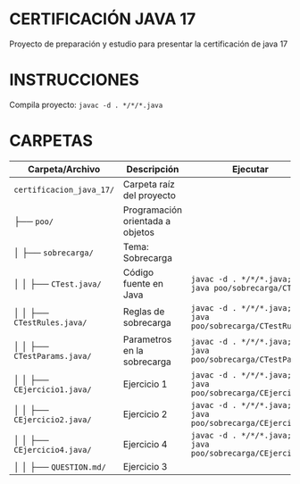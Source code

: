 # CERTIFICACIÓN JAVA 17

Proyecto de preparación y estudio para presentar la certificación de java 17

# INSTRUCCIONES

Compila proyecto:
`
javac -d . */*/*.java
`

# CARPETAS

| Carpeta/Archivo                 | Descripción                               | Ejecutar |
|---------------------------------|-------------------------------------------|-----------------------------------------------------------------|
| `certificacion_java_17/`        | Carpeta raíz del proyecto                 ||
| ├── `poo/`                      | Programación orientada a objetos          ||
| │   ├── `sobrecarga/`           | Tema: Sobrecarga                          ||
| │   │   ├── `CTest.java/`       | Código fuente en Java                     | `javac -d . */*/*.java; java poo/sobrecarga/CTest`|
| │   │   ├── `CTestRules.java/`  | Reglas de sobrecarga                      | `javac -d . */*/*.java; java poo/sobrecarga/CTestRules`|
| │   │   ├── `CTestParams.java/` | Parametros en la sobrecarga               | `javac -d . */*/*.java; java poo/sobrecarga/CTestParams`|
| │   │   ├── `CEjercicio1.java/` | Ejercicio 1                               |  `javac -d . */*/*.java; java poo/sobrecarga/CEjercicio1`|
| │   │   ├── `CEjercicio2.java/` | Ejercicio 2                               |  `javac -d . */*/*.java; java poo/sobrecarga/CEjercicio2`|
| │   │   ├── `CEjercicio4.java/` | Ejercicio 4                               |  `javac -d . */*/*.java; java poo/sobrecarga/CEjercicio4`|
| │   │   ├── `QUESTION.md/`      | Ejercicio 3                               ||
